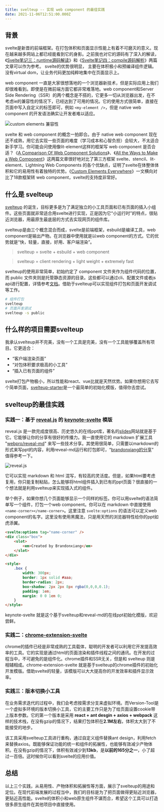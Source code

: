 ```yaml
---
title: svelteup -- 实现 web component 的最佳实践
date: 2021-11-06T12:51:00.000Z
---
```


## 背景

svelte是新晋的前端框架。在打包体积和页面显示性能上有着不可磨灭的意义。现在越来越多网站上都已经能看到它的身影。之前我也对它的源码有了深入的解读，《[Svelte笔记三：runtime源码解读](https://brandonxiang.top/blog/svelte3)》和《[Svelte笔记四：compile源码解析](https://brandonxiang.top/blog/svelte4)》两篇文章可以作为参考。 svelte的优势很明显， 主要在体积极小和预编译组件逻辑。没有virtual dom，让业务代码更加纯粹地集中在页面显示上。

web component 一直是大家很想落地的一个浏览器新技术，但是实际应用上我们却很难看到。即使是在微前端方面它都非常难落地。web component和Server Side Rendering（SSR）的两个概念是不搭的，它更多一切从浏览器出发，在不考虑ie的兼容性的情况下，已经达到了可用的情况。它的使用方式很简单，直接在页面中写入自定义的标签即可，例如 `<my-element />`，但是 native web component 的开发语法确实让开发者难以适应。

![custom elements 兼容性](https://brandonxiang.top/img/custom-elements.png)


svelte 和 web component 的概念一拍即合。由于 native web component 现在还不成熟，用它去实现一些页面的难度（学习成本和心智负担）会较大，不太适合新手学习。你可能会问使用像lit-element这样的框架写 web component 是否合适？《[A Comparison Of Web Component Solutions](https://hackernoon.com/a-comparison-of-web-component-solutions-xu163u3o)》、《[All the Ways to Make a Web Component](https://webcomponents.dev/blog/all-the-ways-to-make-a-web-component-april2020/)》这两篇文章很好地对比了第三方框架 svelte、stencil、lit-element、Lightning Web Components 的各个优缺点，证明了svelte在体整体体积和它的易用性有着独特的优势。《[Custom Elements Everywhere](https://custom-elements-everywhere.com/)》一文横向对比了18款框架转 web component，svelte的支持度非常好。

## 什么是 svelteup

[svelteup](https://github.com/brandonxiang/svelteup) 的诞生，目标更多是为了满足独立的小工具页面和已有页面的插入小组件。这些页面就非常适合用svelte进行实现，正是因为它“小运行时”的特点，很贴近浏览器，用最原生最底层的方式去实现网页的组件库。

svelteup是由三个概念混合而成，svelte是前端框架，esbuild是编译工具，web component是输出产物。在浏览器中使用就是以web component的方式。它的优势就是“快，轻量，直接，好用、客户端渲染”。

> svelteup = svelte + esbuild + web component

> svelteup  = client rendering + light weight + extremely fast 

svelteup的使用非常简单，初始约定了 component 文件夹作为组件代码的位置，而 public 文件夹则是托管静态资源的目录。这些都可以通过cli、配置文件或者js api进行配置，详情参考[文档](https://github.com/brandonxiang/svelteup)。借助于svelteup可以实现组件打包和页面开发调试等工作。

```bash
# 组件打包
svelteup
# 页面开发调试
svelteup -s public
```

## 什么样的项目需要svelteup

我承认svelteup并不完美，没有一个工具是完美，没有一个工具能够覆盖所有项目。它更适合：

- “客户端渲染页面”
- “对包体积要求极高的小工具”
- “插入已有页面的组件”

svelte打包产物极小，所以性能和react、vue比就是天然优势。如果你想用它去写个简单页面，[svelteup-starter](https://github.com/brandonxiang/svelteup-starter)是一个最简单的初始化模版，值得你去尝试。

## svelteup的最佳实践

### 实践一：基于 [reveal.js](https://github.com/hakimel/reveal.js) 的 [keynote-svelte](https://github.com/WhatisHappyPlanet/keynote-svelte) 模版

reveal.js 是一款完成度很高、历史悠久的在线ppt库，著名的[slides](https://slides.com/)网站就是基于它。它能够让你的分享有很好的传播力。我一直使用它的 markdown 扩展工具 "[webpro/reveal-md](https://github.com/webpro/reveal-md)" 来写一些技术分享。其使用很简单，只需要以markdown的形式来写ppt的内容，利用reveal-md运行和打包即可，“[brandonxiang的分享](https://github.com/brandonxiang/keynote)” 值得参考一下。

![reveal.js](https://brandonxiang.top/img/revealjs.png)

它可以实现 markdown 和 html 混写，有较高的灵活度。但是，如果html要考虑复用，你只能复制粘贴，怎么能够将html组件插入到已有的ppt页面？很直接的一个想法就是利用svelteup来实现插入式的组件。

举个例子，如果你想几个页面能够显示一个同样的标签。你可以用svelte的语法简单写一个组件，打包一个web component。你可以在 markdown 中直接使用`<name-corner></name-corner>`。这里注意 `svelte:options` 的语法可以定义web component的名字。这里没有使用黑魔法，只是用天然的浏览器特性给你的ppt如虎添翼。

```html
<svelte:options tag="name-corner" />
<div class="box">
	<slot>
		<em>Created by Brandonxiang</em>
	</slot>
</div>

<style>
	.box {
		width: 300px;
		border: 1px solid #aaa;
		border-radius: 2px;
		box-shadow: 2px 2px 8px rgba(0,0,0,0.1);
		padding: 1em;
		margin: 0 0 1em 0;
	}
</style>
```

keynote-svelte 就是这个基于svelteup和reveal-md的在线ppt初始化模版，欢迎尝鲜。

### 实践二：[chrome-extension-svelte](https://github.com/brandonxiang/chrome-extension-svelte)

chrome的插件已经是非常成熟的工具载体，聪明的开发者可以利用它开发提高效率的工具。它的实现是通过html的页面渲染和插件线程之间的通讯。在开发的过程当中，不可避免的是组件化。chrome插件和SSR无关，但是和 svelteup 则是相辅相成。chrome-extension-svelte 就是基于svelteup的chrome插件的初始化开发模版。借助svelte的轻量，该模版可以大大提高你的开发效率和插件显示效率。

### 实践三：版本切换小工具

在业务需求迭代的过程中，我们会考虑按需求分支来虚拟环境。而Version-Tool是一个虚拟多环境的版本切换小工具，它的主要工作只是为了给页面设置cookie带上版本参数。它的第一个版本是采用 **react + ant desgin + axios + webpack** 这样的技术栈，在没有gzip的情况下，结果打包体积在**2.1M左右**，体积太大到了不能接受的地步。

该工具采用svelteup工具进行重构，通过自定义组件替换ant design，利用fetch来替换axios。既能够保证功能的统一和组件的拓展性，也能够有效减少产物体积。在没有gzip的情况下，体积有效减少到**13kb**，是**以前的165分之一**，小了超过一百倍。这时候你可以看到svelte的应用价值。

## 总结

以上三个实践，从易用性、产物体积和拓展性等方面，展示了svelteup的用途和定位。在现代前端发展的过程当中，我们的目标是为了把页面做得更贴近浏览器，更贴近高性能。svelte的体积小和web原生组件不谋而合，希望这个工具可以打造很多原生组件在其他项目中直接使用。
